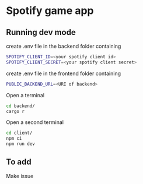 # Spotify game app

## Running dev mode

create .env file in the backend folder containing

```bash
SPOTIFY_CLIENT_ID=<your spotify client id>
SPOTIFY_CLIENT_SECRET=<your spotify client secret>
```

create .env file in the frontend folder containing

```bash
PUBLIC_BACKEND_URL=<URI of backend>
```

Open a terminal

```bash
cd backend/
cargo r
```

Open a second terminal

```bash
cd client/
npm ci
npm run dev
```

## To add

Make issue

